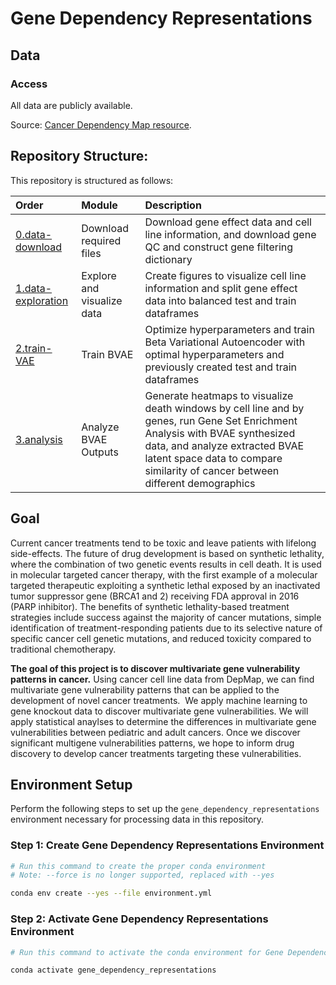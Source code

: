 # Gene Dependency Representations

## Data

### Access

All data are publicly available.

Source: [Cancer Dependency Map resource](https://depmap.org/portal/download/).

## Repository Structure:

This repository is structured as follows:

| Order | Module | Description |
| :---- | :----- | :---------- |
| [0.data-download](0.data-download/) | Download required files | Download gene effect data and cell line information, and download gene QC and construct gene filtering dictionary |
| [1.data-exploration](1.data-exploration/) | Explore and visualize data | Create figures to visualize cell line information and split gene effect data into balanced test and train dataframes |
| [2.train-VAE](2.train-VAE/) | Train BVAE | Optimize hyperparameters and train Beta Variational Autoencoder with optimal hyperparameters and previously created test and train dataframes |
| [3.analysis](3.analysis/) | Analyze BVAE Outputs | Generate heatmaps to visualize death windows by cell line and by genes, run Gene Set Enrichment Analysis with BVAE synthesized data, and analyze extracted BVAE latent space data to compare similarity of cancer between different demographics |

## Goal

Current cancer treatments tend to be toxic and leave patients with lifelong side-effects.
The future of drug development is based on synthetic lethality, where the combination of two genetic events results in cell death.
It is used in molecular targeted cancer therapy, with the first example of a molecular targeted therapeutic exploiting a synthetic lethal exposed by an inactivated tumor suppressor gene (BRCA1 and 2) receiving FDA approval in 2016 (PARP inhibitor).
The benefits of synthetic lethality-based treatment strategies include success against the majority of cancer mutations, simple identification of treatment-responding patients due to its selective nature of specific cancer cell genetic mutations, and reduced toxicity compared to traditional chemotherapy.

**The goal of this project is to discover multivariate gene vulnerability patterns in cancer.**
Using cancer cell line data from DepMap, we can find multivariate gene vulnerability patterns that can be applied to the development of novel cancer treatments. ​
We apply machine learning to gene knockout data to discover multivariate gene vulnerabilities.
We will apply statistical anaylses to determine the differences in multivariate gene vulnerabilities between pediatric and adult cancers.
Once we discover significant multigene vulnerabilities patterns, we hope to inform drug discovery to develop cancer treatments targeting these vulnerabilities.

## Environment Setup

Perform the following steps to set up the `gene_dependency_representations` environment necessary for processing data in this repository.

### Step 1: Create Gene Dependency Representations Environment

```sh
# Run this command to create the proper conda environment
# Note: --force is no longer supported, replaced with --yes

conda env create --yes --file environment.yml
```

### Step 2: Activate Gene Dependency Representations Environment

```sh
# Run this command to activate the conda environment for Gene Dependency Representations

conda activate gene_dependency_representations